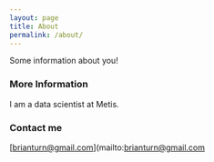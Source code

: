 ```yaml
---
layout: page
title: About
permalink: /about/
---
```


Some information about you!

### More Information

I am a data scientist at Metis. 

### Contact me

[brianturn@gmail.com](mailto:brianturn@gmail.com